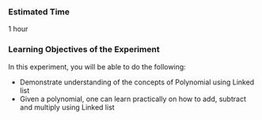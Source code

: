 ### Estimated Time

1 hour


### Learning Objectives of the Experiment

In this experiment, you will be able to do the following:

  -  Demonstrate understanding of the concepts of Polynomial using Linked list
  -  Given a polynomial, one can learn practically on how to add, subtract and multiply using Linked list


